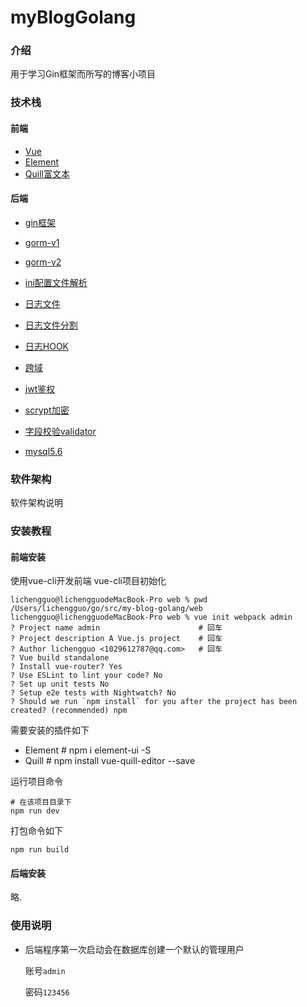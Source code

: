 # myBlogGolang

### 介绍
用于学习Gin框架而所写的博客小项目



### 技术栈

#### 前端
+ [Vue](https://cn.vuejs.org/v2/guide/)
+ [Element](https://element.eleme.cn/#/zh-CN/component/installation)
+ [Quill富文本](https://www.kancloud.cn/liuwave/quill/1434140)

#### 后端

+ [gin框架](https://www.kancloud.cn/shuangdeyu/gin_book/949415)

+ [gorm-v1](https://v1.gorm.io/zh_CN/docs/)
+ [gorm-v2](https://gorm.io/zh_CN/docs/)
+ [ini配置文件解析](https://ini.unknwon.io/docs/intro/getting_started)
+ [日志文件](https://github.com/sirupsen/logrus) 
+ [日志文件分割](https://pkg.go.dev/github.com/lestrrat-go/file-rotatelogs) 
+ [日志HOOK](https://pkg.go.dev/github.com/rifflock/lfshook) 

+ [跨域](https://github.com/gin-contrib/cors)
+ [jwt鉴权](https://godoc.org/github.com/dgrijalva/jwt-go#example-NewWithClaims--StandardClaims)
+ [scrypt加密](https://godoc.org/golang.org/x/crypto/scrypt)

+ [字段校验validator](https://github.com/go-playground/validator)
+ [mysql5.6]()
  

### 软件架构

软件架构说明



### 安装教程

#### 前端安装
使用vue-cli开发前端
vue-cli项目初始化
```shell script
lichengguo@lichengguodeMacBook-Pro web % pwd
/Users/lichengguo/go/src/my-blog-golang/web
lichengguo@lichengguodeMacBook-Pro web % vue init webpack admin
? Project name admin                      # 回车
? Project description A Vue.js project    # 回车
? Author lichengguo <1029612787@qq.com>   # 回车
? Vue build standalone
? Install vue-router? Yes
? Use ESLint to lint your code? No
? Set up unit tests No
? Setup e2e tests with Nightwatch? No
? Should we run `npm install` for you after the project has been created? (recommended) npm
```
需要安装的插件如下
+ Element # npm i element-ui -S
+ Quill   # npm install vue-quill-editor --save

运行项目命令

```shell
# 在该项目目录下
npm run dev
```

打包命令如下

```shell
npm run build
```



#### 后端安装

略.



### 使用说明

+ 后端程序第一次启动会在数据库创建一个默认的管理用户

  账号`admin`

  密码`123456` 





### 


